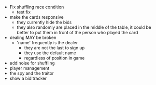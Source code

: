 -   Fix shuffling race condition
    -   test fix
-   make the cards responsive
    -   they currently hide the bids
    -   they also randomly are placed in the middle of the table, it could be better to put them in front of the person who played the card
-   dealing MAY be broken
    -   'name' frequently is the dealer
        -   they are not the last to sign up
        -   they use the default name
        -   regardless of position in game
-   add noise for shuffling
-   player management
-   the spy and the traitor
-   show a bid tracker